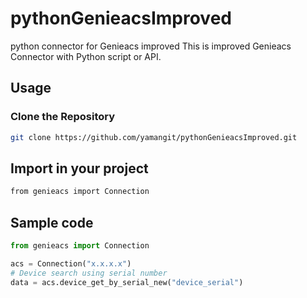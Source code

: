 # pythonGenieacsImproved
python connector for Genieacs improved
This is improved Genieacs Connector with Python script or API. 

## Usage

### Clone the Repository
```bash
git clone https://github.com/yamangit/pythonGenieacsImproved.git
```
## Import in your project
```bash
from genieacs import Connection
```
## Sample code
```python
from genieacs import Connection

acs = Connection("x.x.x.x")
# Device search using serial number
data = acs.device_get_by_serial_new("device_serial")

```





